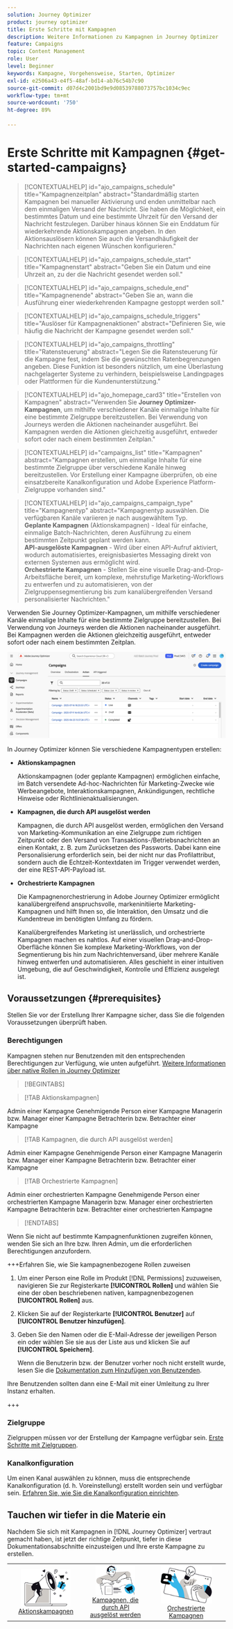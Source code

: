 ```yaml
---
solution: Journey Optimizer
product: journey optimizer
title: Erste Schritte mit Kampagnen
description: Weitere Informationen zu Kampagnen in Journey Optimizer
feature: Campaigns
topic: Content Management
role: User
level: Beginner
keywords: Kampagne, Vorgehensweise, Starten, Optimizer
exl-id: e2506a43-e4f5-48af-bd14-ab76c54b7c90
source-git-commit: d07d4c2001bd9e9d08539788073757bc1034c9ec
workflow-type: tm+mt
source-wordcount: '750'
ht-degree: 89%

---
```


# Erste Schritte mit Kampagnen {#get-started-campaigns}

>[!CONTEXTUALHELP]
>id="ajo_campaigns_schedule"
>title="Kampagnenzeitplan"
>abstract="Standardmäßig starten Kampagnen bei manueller Aktivierung und enden unmittelbar nach dem einmaligen Versand der Nachricht. Sie haben die Möglichkeit, ein bestimmtes Datum und eine bestimmte Uhrzeit für den Versand der Nachricht festzulegen. Darüber hinaus können Sie ein Enddatum für wiederkehrende Aktionskampagnen angeben. In den Aktionsauslösern können Sie auch die Versandhäufigkeit der Nachrichten nach eigenen Wünschen konfigurieren."

>[!CONTEXTUALHELP]
>id="ajo_campaigns_schedule_start"
>title="Kampagnenstart"
>abstract="Geben Sie ein Datum und eine Uhrzeit an, zu der die Nachricht gesendet werden soll."

>[!CONTEXTUALHELP]
>id="ajo_campaigns_schedule_end"
>title="Kampagnenende"
>abstract="Geben Sie an, wann die Ausführung einer wiederkehrenden Kampagne gestoppt werden soll."

>[!CONTEXTUALHELP]
>id="ajo_campaigns_schedule_triggers"
>title="Auslöser für Kampagnenaktionen"
>abstract="Definieren Sie, wie häufig die Nachricht der Kampagne gesendet werden soll."

>[!CONTEXTUALHELP]
>id="ajo_campaigns_throttling"
>title="Ratensteuerung"
>abstract="Legen Sie die Ratensteuerung für die Kampagne fest, indem Sie die gewünschten Ratenbegrenzungen angeben. Diese Funktion ist besonders nützlich, um eine Überlastung nachgelagerter Systeme zu verhindern, beispielsweise Landingpages oder Plattformen für die Kundenunterstützung."

>[!CONTEXTUALHELP]
>id="ajo_homepage_card3"
>title="Erstellen von Kampagnen"
>abstract="Verwenden Sie **Journey Optimizer-Kampagnen**, um mithilfe verschiedener Kanäle einmalige Inhalte für eine bestimmte Zielgruppe bereitzustellen. Bei Verwendung von Journeys werden die Aktionen nacheinander ausgeführt. Bei Kampagnen werden die Aktionen gleichzeitig ausgeführt, entweder sofort oder nach einem bestimmten Zeitplan."

>[!CONTEXTUALHELP]
>id="campaigns_list"
>title="Kampagnen"
>abstract="Kampagnen erstellen, um einmalige Inhalte für eine bestimmte Zielgruppe über verschiedene Kanäle hinweg bereitzustellen. Vor Erstellung einer Kampagne überprüfen, ob eine einsatzbereite Kanalkonfiguration und Adobe Experience Platform-Zielgruppe vorhanden sind."

>[!CONTEXTUALHELP]
>id="ajo_campaigns_campaign_type"
>title="Kampagnentyp"
>abstract="Kampagnentyp auswählen. Die verfügbaren Kanäle variieren je nach ausgewähltem Typ. <br>**Geplante Kampagnen** (Aktionskampagnen) - Ideal für einfache, einmalige Batch-Nachrichten, deren Ausführung zu einem bestimmten Zeitpunkt geplant werden kann.<br>**API-ausgelöste Kampagnen** - Wird über einen API-Aufruf aktiviert, wodurch automatisiertes, ereignisbasiertes Messaging direkt von externen Systemen aus ermöglicht wird.<br>**Orchestrierte Kampagnen** - Stellen Sie eine visuelle Drag-and-Drop-Arbeitsfläche bereit, um komplexe, mehrstufige Marketing-Workflows zu entwerfen und zu automatisieren, von der Zielgruppensegmentierung bis zum kanalübergreifenden Versand personalisierter Nachrichten."

Verwenden Sie Journey Optimizer-Kampagnen, um mithilfe verschiedener Kanäle einmalige Inhalte für eine bestimmte Zielgruppe bereitzustellen. Bei Verwendung von Journeys werden die Aktionen nacheinander ausgeführt. Bei Kampagnen werden die Aktionen gleichzeitig ausgeführt, entweder sofort oder nach einem bestimmten Zeitplan.

![](assets/gs-campaigns.png)

In Journey Optimizer können Sie verschiedene Kampagnentypen erstellen:

* **Aktionskampagnen**

  Aktionskampagnen (oder geplante Kampagnen) ermöglichen einfache, im Batch versendete Ad-hoc-Nachrichten für Marketing-Zwecke wie Werbeangebote, Interaktionskampagnen, Ankündigungen, rechtliche Hinweise oder Richtlinienaktualisierungen.

* **Kampagnen, die durch API ausgelöst werden**

  Kampagnen, die durch API ausgelöst werden, ermöglichen den Versand von Marketing-Kommunikation an eine Zielgruppe zum richtigen Zeitpunkt oder den Versand von Transaktions-/Betriebsnachrichten an einen Kontakt, z. B. zum Zurücksetzen des Passworts. Dabei kann eine Personalisierung erforderlich sein, bei der nicht nur das Profilattribut, sondern auch die Echtzeit-Kontextdaten im Trigger verwendet werden, der eine REST-API-Payload ist.

* **Orchestrierte Kampagnen**

  Die Kampagnenorchestrierung in Adobe Journey Optimizer ermöglicht kanalübergreifend anspruchsvolle, markeninitiierte Marketing-Kampagnen und hilft Ihnen so, die Interaktion, den Umsatz und die Kundentreue im benötigten Umfang zu fördern.

  Kanalübergreifendes Marketing ist unerlässlich, und orchestrierte Kampagnen machen es nahtlos. Auf einer visuellen Drag-and-Drop-Oberfläche können Sie komplexe Marketing-Workflows, von der Segmentierung bis hin zum Nachrichtenversand, über mehrere Kanäle hinweg entwerfen und automatisieren. Alles geschieht in einer intuitiven Umgebung, die auf Geschwindigkeit, Kontrolle und Effizienz ausgelegt ist.

## Voraussetzungen {#prerequisites}

Stellen Sie vor der Erstellung Ihrer Kampagne sicher, dass Sie die folgenden Voraussetzungen überprüft haben.

### Berechtigungen

Kampagnen stehen nur Benutzenden mit den entsprechenden Berechtigungen zur Verfügung, wie unten aufgeführt. [Weitere Informationen über native Rollen in Journey Optimizer](../administration/ootb-product-profiles.md)

>[!BEGINTABS]

>[!TAB Aktionskampagnen]

Admin einer Kampagne
Genehmigende Person einer Kampagne
Managerin bzw. Manager einer Kampagne
Betrachterin bzw. Betrachter einer Kampagne

>[!TAB Kampagnen, die durch API ausgelöst werden]

Admin einer Kampagne
Genehmigende Person einer Kampagne
Managerin bzw. Manager einer Kampagne
Betrachterin bzw. Betrachter einer Kampagne

>[!TAB Orchestrierte Kampagnen]

Admin einer orchestrierten Kampagne
Genehmigende Person einer orchestrierten Kampagne
Managerin bzw. Manager einer orchestrierten Kampagne
Betrachterin bzw. Betrachter einer orchestrierten Kampagne

>[!ENDTABS]

Wenn Sie nicht auf bestimmte Kampagnenfunktionen zugreifen können, wenden Sie sich an Ihre bzw. Ihren Admin, um die erforderlichen Berechtigungen anzufordern.

+++Erfahren Sie, wie Sie kampagnenbezogene Rollen zuweisen

1. Um einer Person eine Rolle im Produkt [!DNL Permissions] zuzuweisen, navigieren Sie zur Registerkarte **[!UICONTROL Rollen]** und wählen Sie eine der oben beschriebenen nativen, kampagnenbezogenen **[!UICONTROL Rollen]** aus.

1. Klicken Sie auf der Registerkarte **[!UICONTROL Benutzer]** auf **[!UICONTROL Benutzer hinzufügen]**.

1. Geben Sie den Namen oder die E-Mail-Adresse der jeweiligen Person ein oder wählen Sie sie aus der Liste aus und klicken Sie auf **[!UICONTROL Speichern]**.

   Wenn die Benutzerin bzw. der Benutzer vorher noch nicht erstellt wurde, lesen Sie die [Dokumentation zum Hinzufügen von Benutzenden](https://experienceleague.adobe.com/de/docs/experience-platform/access-control/ui/users).

Ihre Benutzenden sollten dann eine E-Mail mit einer Umleitung zu Ihrer Instanz erhalten.

+++

### Zielgruppe

Zielgruppen müssen vor der Erstellung der Kampagne verfügbar sein. [Erste Schritte mit Zielgruppen](../audience/about-audiences.md).

### Kanalkonfiguration

Um einen Kanal auswählen zu können, muss die entsprechende Kanalkonfiguration (d. h. Voreinstellung) erstellt worden sein und verfügbar sein. [Erfahren Sie, wie Sie die Kanalkonfiguration einrichten](../configuration/channel-surfaces.md).

## Tauchen wir tiefer in die Materie ein

Nachdem Sie sich mit Kampagnen in [!DNL Journey Optimizer] vertraut gemacht haben, ist jetzt der richtige Zeitpunkt, tiefer in diese Dokumentationsabschnitte einzusteigen und Ihre erste Kampagne zu erstellen.

<table style="table-layout:fixed"><tr style="border: 0; text-align: center;">
<td><a href="create-campaign.md"><img width="70%" alt="Aktionskampagnen" src="assets/do-not-localize/gs-action-campaign.png"></a><br/><a href="create-campaign.md">Aktionskampagnen</a></td>
<td><a href="api-triggered-campaigns.md"><img width="70%" alt="sms" src="assets/do-not-localize/gs-api-triggered-campaign.png"></a><br/><a href="api-triggered-campaigns.md">Kampagnen, die durch API ausgelöst werden</a></td>
<td><a href="../orchestrated/gs-orchestrated-campaigns.md"><img width="70%" alt="push" src="assets/do-not-localize/gs-orchestrated-campaign.png"></a><a href="../orchestrated/gs-orchestrated-campaigns.md">Orchestrierte Kampagnen</a></td>
</tr></table>
